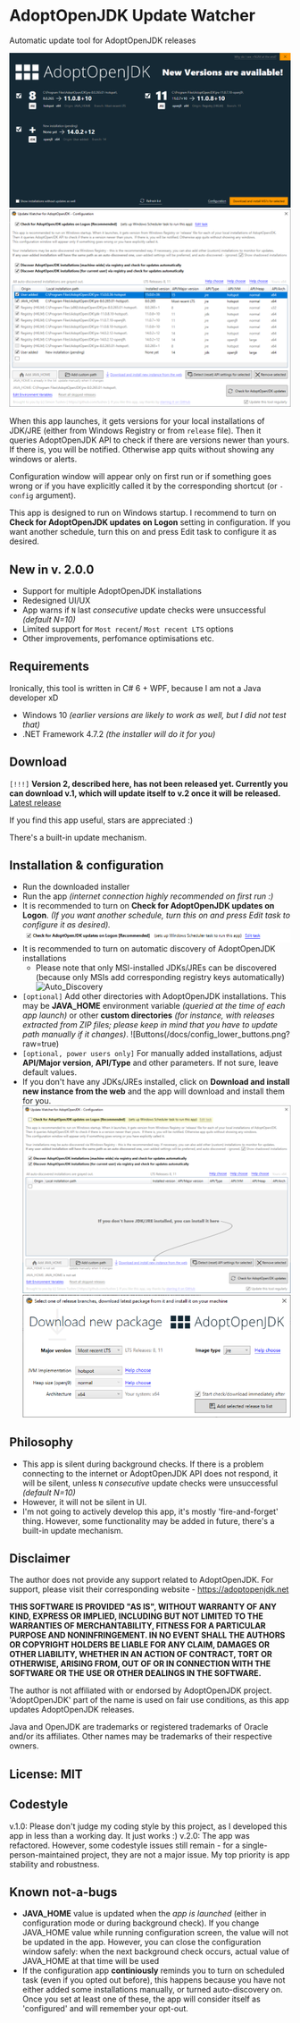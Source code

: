
# AdoptOpenJDK Update Watcher
Automatic update tool for AdoptOpenJDK releases

![Update Dialog](/docs/update_dialog.png?raw=true)
![Config Dialog](/docs/config_dialog.png?raw=true)

When this app launches, it gets versions for your local installations of JDK/JRE (either from Windows Registry or from `release` file). Then it queries AdoptOpenJDK API to check if there are versions newer than yours. 
If there is, you will be notified. Otherwise app quits without showing any windows or alerts.

Configuration window will appear only on first run or if something goes wrong or if you have explicitly called it by the corresponding shortcut (or `-config` argument).

This app is designed to run on Windows startup. I recommend to turn on **Check for AdoptOpenJDK updates on Logon** setting in configuration. If you want another schedule, turn this on and press Edit task to configure it as desired.

## New in v. 2.0.0
* Support for multiple AdoptOpenJDK installations
* Redesigned UI/UX
* App warns if `N` last *consecutive* update checks were unsuccessful *(default N=10)*
* Limited support for `Most recent`/ `Most recent LTS` options
* Other improvements, perfomance optimisations etc.


## Requirements
Ironically, this tool is written in C# 6 + WPF, because I am not a Java developer xD
* Windows 10 _(earlier versions are likely to work as well, but I did not test that)_
* .NET Framework 4.7.2 _(the installer will do it for you)_

## Download
`[!!!]` **Version 2, described here, has not been released yet. Currently you can download v.1, which will update itself to v.2 once it will be released.**
[Latest release](https://github.com/tushev/aojdk-updatewatcher/releases)


If you find this app useful, stars are appreciated :)

There's a built-in update mechanism. 

## Installation & configuration
* Run the downloaded installer
* Run the app _(internet connection highly recommended on first run :)_
* It is recommended to turn on **Check for AdoptOpenJDK updates on Logon**. _(If you want another schedule, turn this on and press Edit task to configure it as desired)._
![Check for AdoptOpenJDK updates on Logon](/docs/check_on_logon.png?raw=true)
* It is recommended to turn on automatic discovery of AdoptOpenJDK installations
	* Please note that only MSI-installed JDKs/JREs can be discovered (because only MSIs add corresponding registry keys automatically)
![Auto_Discovery](/docs/autodiscovery.png?raw=true)
* `[optional]` Add other directories with AdoptOpenJDK installations. This may be **JAVA_HOME** environment variable _(queried at the time of each app launch)_ or other **custom directories** *(for instance, with releases extracted from ZIP files; please keep in mind that you have to update path manually if it changes)*. 
![Buttons(/docs/config_lower_buttons.png?raw=true)
* `[optional, power users only]` For manually added installations, adjust **API/Major version**, **API/Type** and other parameters. If not sure, leave default values.
* If you don't have any JDKs/JREs installed, click on **Download and install new instance from the web** and the app will download and install them for you. 
![First Run](/docs/first_run.png?raw=true)
![Download and install new instance from the web](/docs/download_new_1.png?raw=true)

## Philosophy
* This app is silent during background checks. If there is a problem connecting to the internet or AdoptOpenJDK API does not respond, it will be silent, unless `N` *consecutive* update checks were unsuccessful *(default N=10)*
* However, it will not be silent in UI.
* I'm not going to actively develop this app, it's mostly 'fire-and-forget' thing. However, some functionality may be added in future, there's a built-in update mechanism.

## Disclaimer
The author does not provide any support related to AdoptOpenJDK. 
For support, please visit their corresponding website - https://adoptopenjdk.net

**THIS SOFTWARE IS PROVIDED "AS IS", WITHOUT WARRANTY OF ANY KIND,
EXPRESS OR IMPLIED, INCLUDING BUT NOT LIMITED TO THE WARRANTIES OF MERCHANTABILITY, FITNESS FOR A PARTICULAR PURPOSE AND NONINFRINGEMENT. 
IN NO EVENT SHALL THE AUTHORS OR COPYRIGHT HOLDERS BE LIABLE FOR ANY CLAIM, DAMAGES OR OTHER LIABILITY, WHETHER IN AN ACTION OF CONTRACT, TORT OR OTHERWISE, ARISING FROM, OUT OF OR IN CONNECTION WITH THE SOFTWARE OR THE USE OR OTHER DEALINGS IN THE SOFTWARE.**

The author is not affiliated with or endorsed by AdoptOpenJDK project.
'AdoptOpenJDK' part of the name is used on fair use conditions, as this app updates AdoptOpenJDK releases.

Java and OpenJDK are trademarks or registered trademarks of Oracle and/or its affiliates.
Other names may be trademarks of their respective owners.

## License: MIT

## Codestyle
v.1.0: Please don't judge my coding style by this project, as I developed this app in less than a working day. It just works :)
v.2.0: The app was refactored. However, some codestyle issues still remain - for a single-person-maintained project, they are not a major issue. My top priority is app stability and robustness.


## Known not-a-bugs
* **JAVA_HOME** value is updated when the *app is launched* (either in configuration mode or during background check). If you change JAVA_HOME value while running configuration screen, the value will not be updated in the app. However, you can close the configuration window safely: when the next background check occurs, actual value of JAVA_HOME at that time will be used 
* If the configuration app **continiously** reminds you to turn on scheduled task (even if you opted out before), this happens because you have not either added some installations manually, or turned auto-discovery on. Once you set at least one of these, the app will consider itself as 'configured' and will remember your opt-out.
